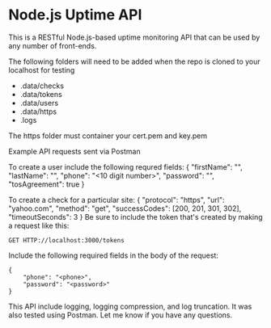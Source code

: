 # Node.js Uptime API

This is a RESTful Node.js-based uptime monitoring API that can be used by any number of front-ends.

The following folders will need to be added when the repo is cloned to your localhost for testing

* .data/checks
* .data/tokens
* .data/users
* .data/https
* .logs

The https folder must container your cert.pem and key.pem

Example API requests sent via Postman

To create a user include the following requred fields:
        {
            "firstName": "<firstName>",
            "lastName": "<lastName>",
            "phone": "<10 digit number>",
            "password": "<password>",
            "tosAgreement": true
        }

To create a check for a particular site:
        {
            "protocol": "https",
            "url": "yahoo.com",
            "method": "get",
            "successCodes": [200, 201, 301, 302],
            "timeoutSeconds": 3
        }
Be sure to include the token that's created by making a request like this:

    GET HTTP://localhost:3000/tokens

Include the following required fields in the body of the request:

    {
        "phone": "<phone>",
        "password": "<password>"
    }

This API include logging, logging compression, and log truncation. It was also tested using Postman. 
Let me know if you have any questions.

